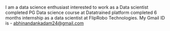 I am a data science enthusiast
interested to work as a Data scientist
completed PG Data science course at Datatrained platform 
completed 6 months internship as a data scientist at FlipRobo Technologies.
My Gmail ID is - abhinandankadam24@gmail.com

<!---
abhikadam27/abhikadam27 is a ✨ special ✨ repository because its `README.md` (this file) appears on your GitHub profile.
You can click the Preview link to take a look at your changes.
--->
